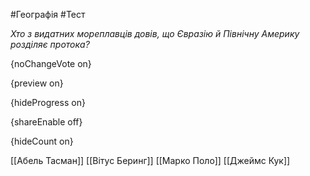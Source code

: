 #Географія #Тест

*Хто з видатних мореплавців довів, що Євразію й Північну Америку розділяє протока?*

{noChangeVote on}

{preview on}

{hideProgress on}

{shareEnable off}

{hideCount on}

[[Абель Тасман]]
[[Вітус Беринг]]
[[Марко Поло]]
[[Джеймс Кук]]
